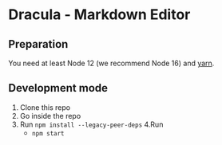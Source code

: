 <!--
SPDX-FileCopyrightText: 2021 The HedgeDoc developers (see AUTHORS file)

SPDX-License-Identifier: CC-BY-SA-4.0
-->

# Dracula - Markdown Editor

## Preparation
You need at least Node 12 (we recommend Node 16) and [yarn](https://yarnpkg.com/).

## Development mode

1. Clone this repo
2. Go inside the repo
3. Run `npm install --legacy-peer-deps`
4.Run
    - `npm start`

